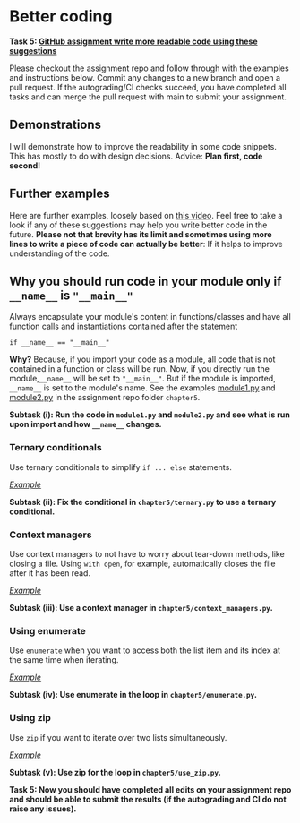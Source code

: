# Better coding

**Task 5: [GitHub assignment write more readable code using these suggestions](https://classroom.github.com/a/98DEpTgF)**

Please checkout the assignment repo and follow through with the examples and instructions below. Commit any changes to a new branch and open a pull request. If the autograding/CI checks succeed, you have completed all tasks and can merge the pull request with main to submit your assignment.

## Demonstrations

I will demonstrate how to improve the readability in some code snippets. This has mostly to do with design decisions. Advice: **Plan first, code second!**

## Further examples 
Here are further examples, loosely based on [this video](https://youtu.be/C-gEQdGVXbk). Feel free to take a look if any of these suggestions may help you write better code in the future. **Please not that brevity has its limit and sometimes using more lines to write a piece of code can actually be better**: If it helps to improve understanding of the code.

## Why you should run code in your module only if `__name__` is `"__main__"`

Always encapsulate your module's content in functions/classes and have all function calls and instantiations contained after the statement
```
if __name__ == "__main__"
```
**Why?** Because, if you import your code as a module, all code that is not contained in a function or class will be run. Now, if you directly run the module,`__name__` will be set to `"__main__"`. But if the module is imported, `__name__` is set to the module's name. See the examples [module1.py](https://github.com/ssciwr-courses/pbp-better-code/blob/main/chapter5/module1.py) and [module2.py](https://github.com/ssciwr-courses/pbp-better-code/blob/main/chapter5/module2.py) in the assignment repo folder `chapter5`.

**Subtask (i): Run the code in `module1.py` and `module2.py` and see what is run upon import and how `__name__` changes.**

### Ternary conditionals

Use ternary conditionals to simplify `if ... else` statements. 

[*Example*](https://github.com/ssciwr-courses/pbp-better-code/blob/main/chapter5/ternary.py)

**Subtask (ii): Fix the conditional in `chapter5/ternary.py` to use a ternary conditional.**

### Context managers
 
Use context managers to not have to worry about tear-down methods, like closing a file. Using `with open`, for example, automatically closes the file after it has been read. 

[*Example*](https://github.com/ssciwr-courses/pbp-better-code/blob/main/chapter5/context_managers.py)

**Subtask (iii): Use a context manager in `chapter5/context_managers.py`.**

### Using enumerate

Use `enumerate` when you want to access both the list item and its index at the same time when iterating. 

[*Example*](https://github.com/ssciwr-courses/pbp-better-code/blob/main/chapter5/enumerate.py)

**Subtask (iv): Use enumerate in the loop in `chapter5/enumerate.py`.**

### Using zip

Use `zip` if you want to iterate over two lists simultaneously. 

[*Example*](https://github.com/ssciwr-courses/pbp-better-code/blob/main/chapter5/use_zip.py)

**Subtask (v): Use zip for the loop in `chapter5/use_zip.py`.**

**Task 5: Now you should have completed all edits on your assignment repo and should be able to submit the results (if the autograding and CI do not raise any issues).**